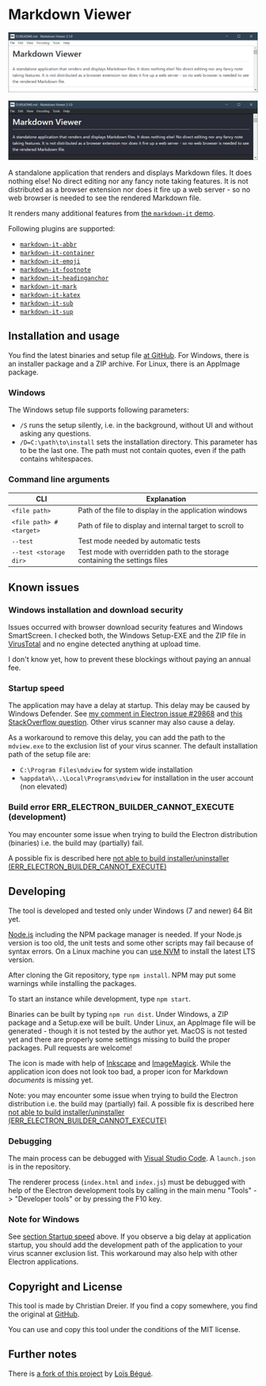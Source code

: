 # Markdown Viewer

![Screenshot of the application in light mode](doc/images/screenshot-light.png)

![Screenshot of the application in dark mode](doc/images/screenshot-dark.png)

A standalone application that renders and displays Markdown files. It does nothing else! No direct editing nor any fancy note taking features. It is not distributed as a browser extension nor does it fire up a web server - so no web browser is needed to see the rendered Markdown file.

It renders many additional features from [the `markdown-it` demo](https://markdown-it.github.io/).

Following plugins are supported:

- [`markdown-it-abbr`](https://github.com/markdown-it/markdown-it-abbr)
- [`markdown-it-container`](https://github.com/markdown-it/markdown-it-container)
- [`markdown-it-emoji`](https://github.com/markdown-it/markdown-it-emoji)
- [`markdown-it-footnote`](https://github.com/markdown-it/markdown-it-footnote)
- [`markdown-it-headinganchor`](https://github.com/adam-p/markdown-it-headinganchor)
- [`markdown-it-mark`](https://github.com/markdown-it/markdown-it-mark)
- [`markdown-it-katex`](https://github.com/waylonflinn/markdown-it-katex)
- [`markdown-it-sub`](https://github.com/markdown-it/markdown-it-sub)
- [`markdown-it-sup`](https://github.com/markdown-it/markdown-it-sup)

## Installation and usage

You find the latest binaries and setup file [at GitHub](https://github.com/c3er/mdview/releases/latest). For Windows, there is an installer package and a ZIP archive. For Linux, there is an AppImage package.

### Windows

The Windows setup file supports following parameters:

- `/S` runs the setup silently, i.e. in the background, without UI and without asking any questions.
- `/D=C:\path\to\install` sets the installation directory. This parameter has to be the last one. The path must not contain quotes, even if the path contains whitespaces.

### Command line arguments

| CLI                     | Explanation                                                                 |
| ----------------------- | --------------------------------------------------------------------------- |
| `<file path>`           | Path of the file to display in the application windows                      |
| `<file path> #<target>` | Path of file to display and internal target to scroll to                    |
| `--test`                | Test mode needed by automatic tests                                         |
| `--test <storage dir>`  | Test mode with overridden path to the storage containing the settings files |

## Known issues

### Windows installation and download security

Issues occurred with browser download security features and Windows SmartScreen. I checked both, the Windows Setup-EXE and the ZIP file in [VirusTotal](https://www.virustotal.com) and no engine detected anything at upload time.

I don't know yet, how to prevent these blockings without paying an annual fee.

### Startup speed

The application may have a delay at startup. This delay may be caused by Windows Defender. See [my comment in Electron issue #29868](https://github.com/electron/electron/issues/29868#issuecomment-869049066) and [this StackOverflow question](https://stackoverflow.com/questions/67982430/windows-defender-slowing-down-electron-startup). Other virus scanner may also cause a delay.

As a workaround to remove this delay, you can add the path to the `mdview.exe` to the exclusion list of your virus scanner. The default installation path of the setup file are:

- `C:\Program Files\mdview` for system wide installation
- `%appdata%\..\Local\Programs\mdview` for installation in the user account (non elevated)

### Build error ERR_ELECTRON_BUILDER_CANNOT_EXECUTE (development)

You may encounter some issue when trying to build the Electron distribution (binaries) i.e. the build may (partially) fail.

A possible fix is described here [not able to build installer/uninstaller (ERR_ELECTRON_BUILDER_CANNOT_EXECUTE)](./doc/development-build-installer-issue.md)

## Developing

The tool is developed and tested only under Windows (7 and newer) 64 Bit yet.

[Node.js](https://nodejs.org/en/) including the NPM package manager is needed. If your Node.js version is too old, the unit tests and some other scripts may fail because of syntax errors. On a Linux machine you can [use NVM](https://www.freecodecamp.org/news/how-to-install-node-js-on-ubuntu-and-update-npm-to-the-latest-version/) to install the latest LTS version.

After cloning the Git repository, type `npm install`. NPM may put some warnings while installing the packages.

To start an instance while development, type `npm start`.

Binaries can be built by typing `npm run dist`. Under Windows, a ZIP package and a Setup.exe will be built. Under Linux, an AppImage file will be generated - though it is not tested by the author yet. MacOS is not tested yet and there are properly some settings missing to build the proper packages. Pull requests are welcome!

The icon is made with help of [Inkscape](https://inkscape.org/en/) and [ImageMagick](https://www.imagemagick.org). While the application icon does not look too bad, a proper icon for Markdown *documents* is missing yet.

Note: you may encounter some issue when trying to build the Electron distribution i.e. the build may (partially) fail. A possible fix is described here [not able to build installer/uninstaller (ERR_ELECTRON_BUILDER_CANNOT_EXECUTE)](doc/development-build-installer-issue.md)

### Debugging

The main process can be debugged with [Visual Studio Code](https://code.visualstudio.com/). A `launch.json` is in the repository.

The renderer process (`index.html` and `index.js`) must be debugged with help of the Electron development tools by calling in the main menu "Tools" -> "Developer tools" or by pressing the F10 key.

### Note for Windows

See [section Startup speed](#startup-speed) above. If you observe a big delay at application startup, you should add the  development path of the application to your virus scanner exclusion list. This workaround may also help with other Electron applications.

## Copyright and License

This tool is made by Christian Dreier. If you find a copy somewhere, you find the original at [GitHub](https://github.com/c3er/mdview).

You can use and copy this tool under the conditions of the MIT license.

## Further notes

There is [a fork of this project](https://github.com/khatastroffik/mdview) by [Loïs Bégué](https://github.com/khatastroffik).
